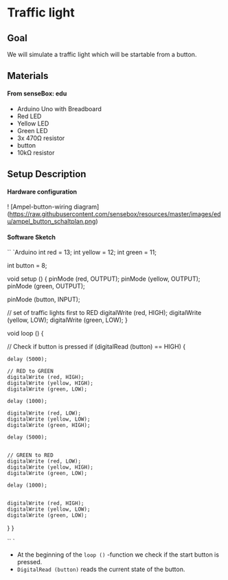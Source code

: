 # Traffic light

## Goal
We will simulate a traffic light which will be startable from a button.

## Materials
#### From senseBox: edu
* Arduino Uno with Breadboard
* Red LED
* Yellow LED
* Green LED
* 3x 470Ω resistor
* button
* 10kΩ resistor


## Setup Description

#### Hardware configuration
! [Ampel-button-wiring diagram] (https://raw.githubusercontent.com/sensebox/resources/master/images/edu/ampel_button_schaltplan.png)

#### Software Sketch

`` `Arduino
int red = 13;
int yellow = 12;
int green = 11;

int button = 8;

void setup () {
  pinMode (red, OUTPUT);
  pinMode (yellow, OUTPUT);
  pinMode (green, OUTPUT);

  pinMode (button, INPUT);

  // set of traffic lights first to RED
  digitalWrite (red, HIGH);
  digitalWrite (yellow, LOW);
  digitalWrite (green, LOW);
}

void loop () {

  // Check if button is pressed
  if (digitalRead (button) == HIGH) {

	delay (5000);

	// RED to GREEN
	digitalWrite (red, HIGH);
	digitalWrite (yellow, HIGH);
	digitalWrite (green, LOW);

	delay (1000);

	digitalWrite (red, LOW);
	digitalWrite (yellow, LOW);
	digitalWrite (green, HIGH);

	delay (5000);


	// GREEN to RED
	digitalWrite (red, LOW);
	digitalWrite (yellow, HIGH);
	digitalWrite (green, LOW);

	delay (1000);


	digitalWrite (red, HIGH);
	digitalWrite (yellow, LOW);
	digitalWrite (green, LOW);
  }
}

`` `

* At the beginning of the `loop ()` -function we check if the start button is pressed.
* `DigitalRead (button)` reads the current state of the button.
